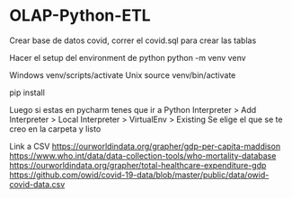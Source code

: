 # OLAP-Python-ETL

Crear base de datos covid, correr el covid.sql para crear las tablas

Hacer el setup del environment de python
python -m venv venv

Windows
venv/scripts/activate
Unix
source venv/bin/activate

pip install

Luego si estas en pycharm tenes que ir a Python Interpreter > Add Interpreter > Local Interpreter > VirtualEnv > Existing
Se elige el que se te creo en la carpeta y listo

Link a CSV
https://ourworldindata.org/grapher/gdp-per-capita-maddison
https://www.who.int/data/data-collection-tools/who-mortality-database
https://ourworldindata.org/grapher/total-healthcare-expenditure-gdp
https://github.com/owid/covid-19-data/blob/master/public/data/owid-covid-data.csv